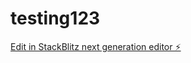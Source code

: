 # testing123

[Edit in StackBlitz next generation editor ⚡️](https://stackblitz.com/~/github.com/quincysting911/testing123)